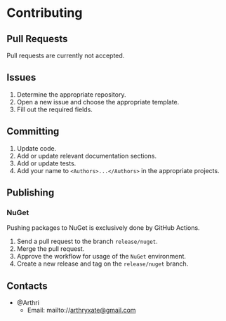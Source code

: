 # Contributing

## Pull Requests
Pull requests are currently not accepted.

## Issues
1. Determine the appropriate repository.
1. Open a new issue and choose the appropriate template.
1. Fill out the required fields.

## Committing
1. Update code.
1. Add or update relevant documentation sections.
1. Add or update tests.
1. Add your name to `<Authors>...</Authors>` in the appropriate projects.

## Publishing

### NuGet
Pushing packages to NuGet is exclusively done by GitHub Actions.

1. Send a pull request to the branch `release/nuget`.
1. Merge the pull request.
1. Approve the workflow for usage of the `NuGet` environment.
1. Create a new release and tag on the `release/nuget` branch.

## Contacts
- @Arthri
    - Email: mailto://arthryxate@gmail.com
